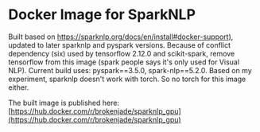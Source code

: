 # Docker Image for SparkNLP
Built based on [https://sparknlp.org/docs/en/install#docker-support)](https://sparknlp.org/docs/en/install#docker-support), updated to later sparknlp and pyspark versions.
Because of conflict dependency (six) used by tensorflow 2.12.0 and scikit-spark, remove tensorflow from this image (spark people says it's only used for Visual NLP).
Current build  uses: pyspark==3.5.0, spark-nlp==5.2.0.
Based on my experiment, sparknlp doesn't work with torch. So no torch for this image either.

The built image is published here: [https://hub.docker.com/r/brokenjade/sparknlp_gpu](https://hub.docker.com/r/brokenjade/sparknlp_gpu)